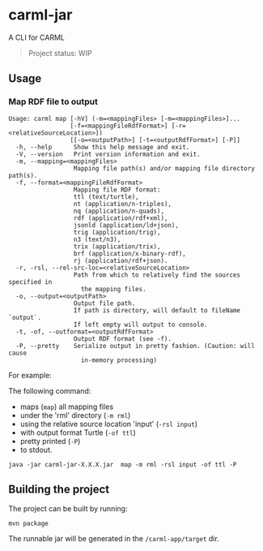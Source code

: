 # carml-jar
A CLI for CARML

> Project status: WIP

## Usage

### Map RDF file to output

```shell
Usage: carml map [-hV] (-m=<mappingFiles> [-m=<mappingFiles>]...
                 [-f=<mappingFileRdfFormat>] [-r=<relativeSourceLocation>])
                 [[-o=<outputPath>] [-t=<outputRdfFormat>] [-P]]
  -h, --help      Show this help message and exit.
  -V, --version   Print version information and exit.
  -m, --mapping=<mappingFiles>
                  Mapping file path(s) and/or mapping file directory path(s).
  -f, --format=<mappingFileRdfFormat>
                  Mapping file RDF format:
                  ttl (text/turtle),
                  nt (application/n-triples),
                  nq (application/n-quads),
                  rdf (application/rdf+xml),
                  jsonld (application/ld+json),
                  trig (application/trig),
                  n3 (text/n3),
                  trix (application/trix),
                  brf (application/x-binary-rdf),
                  rj (application/rdf+json).
  -r, -rsl, --rel-src-loc=<relativeSourceLocation>
                  Path from which to relatively find the sources specified in
                    the mapping files.
  -o, --output=<outputPath>
                  Output file path.
                  If path is directory, will default to fileName `output`.
                  If left empty will output to console.
  -t, -of, --outformat=<outputRdfFormat>
                  Output RDF format (see -f).
  -P, --pretty    Serialize output in pretty fashion. (Caution: will cause
                    in-memory processing)
```

For example:

The following command:
* maps (`map`) all mapping files
* under the 'rml' directory (`-m rml`)
* using the relative source location 'input' (`-rsl input`)
* with output format Turtle (`-of ttl`)
* pretty printed (`-P`)
* to stdout.

```shell
java -jar carml-jar-X.X.X.jar  map -m rml -rsl input -of ttl -P
```

## Building the project

The project can be built by running:

```shell
mvn package
```

The runnable jar will be generated in the `/carml-app/target` dir.
